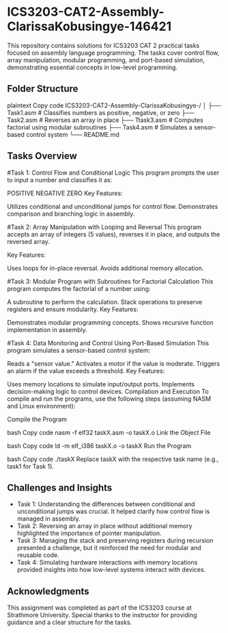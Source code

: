 # ICS3203-CAT2-Assembly-ClarissaKobusingye-146421
This repository contains solutions for ICS3203 CAT 2 practical tasks focused on assembly language programming. The tasks cover control flow, array manipulation, modular programming, and port-based simulation, demonstrating essential concepts in low-level programming.

## Folder Structure
plaintext
Copy code
ICS3203-CAT2-Assembly-ClarissaKobusingye-<YourAdmNumber>/
│
├── Task1.asm  # Classifies numbers as positive, negative, or zero
├── Task2.asm  # Reverses an array in place
├── Ttask3.asm  # Computes factorial using modular subroutines
├── Task4.asm  # Simulates a sensor-based control system
└── README.md

## Tasks Overview
#Task 1: Control Flow and Conditional Logic
This program prompts the user to input a number and classifies it as:

POSITIVE
NEGATIVE
ZERO
Key Features:

Utilizes conditional and unconditional jumps for control flow.
Demonstrates comparison and branching logic in assembly.

#Task 2: Array Manipulation with Looping and Reversal
This program accepts an array of integers (5 values), reverses it in place, and outputs the reversed array.

Key Features:

Uses loops for in-place reversal.
Avoids additional memory allocation.

#Task 3: Modular Program with Subroutines for Factorial Calculation
This program computes the factorial of a number using:

A subroutine to perform the calculation.
Stack operations to preserve registers and ensure modularity.
Key Features:

Demonstrates modular programming concepts.
Shows recursive function implementation in assembly.

#Task 4: Data Monitoring and Control Using Port-Based Simulation
This program simulates a sensor-based control system:

Reads a "sensor value."
Activates a motor if the value is moderate.
Triggers an alarm if the value exceeds a threshold.
Key Features:

Uses memory locations to simulate input/output ports.
Implements decision-making logic to control devices.
Compilation and Execution
To compile and run the programs, use the following steps (assuming NASM and Linux environment):

Compile the Program

bash
Copy code
nasm -f elf32 taskX.asm -o taskX.o
Link the Object File

bash
Copy code
ld -m elf_i386 taskX.o -o taskX
Run the Program

bash
Copy code
./taskX
Replace taskX with the respective task name (e.g., task1 for Task 1).

## Challenges and Insights
* Task 1: Understanding the differences between conditional and unconditional jumps was crucial. It helped clarify how control flow is managed in assembly.
* Task 2: Reversing an array in place without additional memory highlighted the importance of pointer manipulation.
* Task 3: Managing the stack and preserving registers during recursion presented a challenge, but it reinforced the need for modular and reusable code.
* Task 4: Simulating hardware interactions with memory locations provided insights into how low-level systems interact with devices.
## Acknowledgments
This assignment was completed as part of the ICS3203 course at Strathmore University. Special thanks to the instructor for providing guidance and a clear structure for the tasks.

